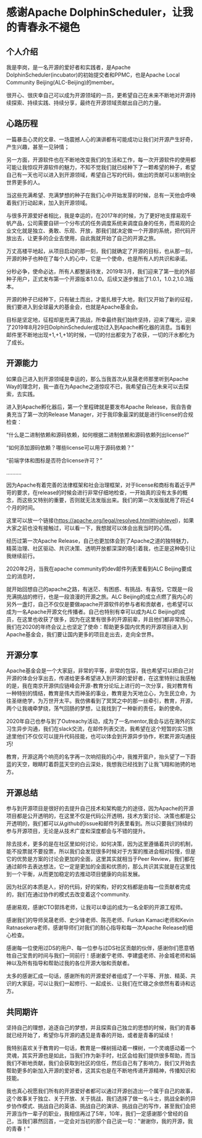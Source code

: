 # 感谢Apache DolphinScheduler，让我的青春永不褪色

## 个人介绍
我是李岗，是一名开源的爱好者和实践者，是Apache DolphinScheduler(incubator)的初始提交者和PPMC，也是Apache Local Community Beijing(ALC-Beijing)的member。

很开心、很庆幸自己可以成为开源领域的一员，更希望自己在未来不断地对开源持续探索、持续实践、持续分享，最终在开源领域贡献出自己的力量。

## 心路历程

一篇暴击心灵的文章、一场震撼人心的演讲都有可能成功让我们对开源产生好奇，产生兴趣，甚至一见钟情；

另一方面，开源软件也在不断地改变我们的生活和工作，每一次开源软件的使用都可能让我惊叹开源软件的魅力，不知不觉我们就已经种下了一颗希望的种子，希望自己有一天也可以进入到开源领域，希望自己写的代码，做出的贡献可以影响到全世界更多的人。

当这些充满希望、充满梦想的种子在我们心中开始发芽的时候，总有一天他会呼唤着我们行动起来，加入到开源领域。

与很多开源爱好者相比，我是幸运的，在2017年的时候，为了更好地支撑易观千帆产品，公司需要自研一个分布式的任务调度系统来调度自身的任务，而易观的企业文化就是独立、勇敢、乐观、开放，那我们就决定做一个开源的系统，把代码开放出去，让更多的企业去使用，自此我就开始了自己的开源之旅。

万丈高楼平地起，从项目启动的那一刻，我们就确定了开源的目标，也从那一刻，开源的种子也种在了每个人的心中，它是一个使命，也是所有人的共识和承诺。

分秒必争，使命必达，所有人都整装待发，2019年3月，我们迎来了第一批的外部种子用户，正式发布第一个开源版本1.0.0。后续又逐步推出了1.0.1，1.0.2,1.0.3版本。

开源的种子已经种下，只有破土而出，才能扎根于大地，我们又开始了新的征程，我们要进入到全球最大的基金会，也就是Apache基金会。

目标是坚定地，征程却是充满了挑战，所幸最终我们始终坚持，迎来了曙光，迎来了2019年8月29日DolphinScheduler成功过入到Apache孵化器的消息。当看到邮件里不断地出现+1,+1,+1的时候，一切的付出都变为了收获，一切的汗水都化为了成长。

 ## 开源能力

如果自己进入到开源领域是幸运的，那么当我首次从吴晟老师那里听到Apache Way的理念时，我一直在为Apache之道惊叹不已，我希望自己在未来可以去探索，去实践。

进入到Apache孵化器后，第一个里程碑就是要发布Apache Release，我自告奋勇充当了第一次的Release Manager，对于我印象最深的就是进行license的合规检查：

“什么是二进制依赖和源码依赖，如何根据二进制依赖和源码依赖列出license?”

“如何添加源码依赖？哪些license可以用于源码依赖？”

“前端字体和图标是否符合license许可？”

..........

因为Apache有着完善的法律框架和社会治理框架，对于license和商标有着近乎严苛的要求，在release的时候会进行非常仔细地检查，一开始真的没有太多的概念，而这些又特别的重要，否则就无法发版出来。我们的第一次发版就用了将近4个月的时间。

这里可以放一个链接(https://apache.org/legal/resolved.html#highlevel)，如果大家之前也没有接触过，可以看一下，我想就可以体会出我当时的心情。

经历过第一次Apache Release，自己也更加体会到了Apache之道的独特魅力，精英治理、社区驱动、共识决策、透明开放都深深的吸引着我，也正是这种吸引让我继续前行。

2020年2月，当我在apache community的dev邮件列表里看到ALC Beijing要成立的消息时，

就开始回想自己的apache之路，有迷茫、有困惑、有挑战、有喜悦，它既是一段充满挑战的修行，也是一段浪漫的开源之旅。ALC Beijing的成立点燃了我内心的另外一盏灯，自己不仅仅是要做apache开源软件的参与者和贡献者，也希望可以成为一名Apache开源文化传播者。自己也特别有幸可以成为ALC Beijing的成员，在这里也收获了很多，因为在这里有很多的开源前辈，并且他们都非常热心，我们在2020的年终会议上也坚定了使命：帮助更多国内优秀的开源项目进入到Apache基金会，我们要让国内更多的项目走出去，走向全世界。

## 开源分享

Apache基金会是一个大家庭，非常的平等，非常的包容，我也希望可以把自己对开源的体会分享出去，传递给更多希望进入到开源的爱好者，在这里特别让我感触的是，我在南京开源供应链峰会开源-教育分论坛上进行的一次分享，我对教育有一种特别的情结，教育是伟大而神圣的事业，教育是为天地立心，为生民立命，为往圣继绝学，为万世开太平。我仿佛看到了冥冥之中的那一丝牵引，教育，开源，两个让我魂牵梦绕，荡气回肠的梦想，让我找到了一种新的责任，新的使命。

2020年自己也参与到了Outreachy活动，成为了一名mentor,我会与远在海外的实习生异步沟通，我们在slack交流，在邮件列表交流，我希望在这个短暂的实习旅途里他们不仅仅可以提升代码技能，也可以体会到开源异步协作，积累开源沟通技巧!

教育，开源这两个响亮的名字再一次响彻我的心中，我推开窗户，抬头望了一下蔚蓝的天空，眼睛盯着蔚蓝天空的白云深处，我想我已经找到了让我飞翔和驰骋的地方。

## 开源总结

参与到开源项目是很好的去提升自己技术和架构能力的途径，因为Apache的开源项目都是公开透明的，在这里不仅是代码公开透明，技术方案讨论、决策也都是公开透明的，我们都可以从github的issue和邮件列表里看到。所以只要我们持续的参与开源项目，无论是从技术广度和深度都会与不错的提升。

除去技术，更多的是在社区里如何讨论，如何决策，因为这里遵循着共识的机制，能不投票就不要投票，所以我们会发现很多时候对于方案的推进会相对较慢，但是它的优势是方案的讨论会更加的全面，这里其实就相当于Peer Review，我们都在通过邮件去表达想法，它一定是更加的全面和优质的，那么共识其实就是在这里找到一个平衡，从而更加稳定的去推动项目健康的向前发展。

因为社区的本质是人，好的代码，好的架构，好的文档都是由每一位贡献者完成的，我们在通过协作的模式去改变着这个community.

感谢易观，感谢CTO郭炜老师，让我可以幸运的成为一名全职的开源工程师。

感谢我们的导师吴晟老师、史少锋老师、陈亮老师、Furkan Kamaci老师和Kevin Ratnasekera老师，感谢导师们对我们的耐心指导和每一次Apache Release的细心检查。

感谢每一位使用过DS的用户、每一位参与过DS社区贡献的伙伴，感谢你们愿意牺牲自己宝贵的时间与我们一同前行！感谢姜宁老师、李建盛老师、孙金城老师和娟神以及所有指导和帮助过我的各位开源大咖和贡献者。

太多的感谢汇成一句话，感谢所有的开源爱好者组成了一个平等、开放、精英、共识的大家庭，可以让我们一起修行、一起成长、让我们在忙碌之余依然有着诗和远方。

## 共同期许

坚持自己的理想，追逐自己的梦想，并且探索自己独立的思想的时候，我们的青春就已经开始了，希望你与开源的遇见是青春的开始，或者是青春的延续！

我特别喜欢关于教育的一句话，教育是一棵树摇动着一棵树，一个灵魂感动着一个灵魂，其实开源也是如此，当我们作为新手时，社区会给我们提供很多帮助，而当我们不断地贡献，我们会获取到社区的信任，然后自己有了影响力，我们又开始去帮助更多的新加入开源的爱好者，这其实也是在不断地传递开源精神，传播知识和技能。

我也真心祝愿我们所有的开源爱好者都可以通过开源创造出一个属于自己的故事，这个故事关于独立、关于开放、关于挑战，我们选择了做一名斗士，挑战全新的异步协作模式、挑战自己的英语、挑战自己的演讲、挑战自己的写作，甚至我们会把开源当作一辈子的职业，我相信再过了5年，10年，我们一定感谢那个曾经的自己，当我们慕然回首，一定会对当初的那个自己说一句："谢谢你，我的开源，我的青春！"
